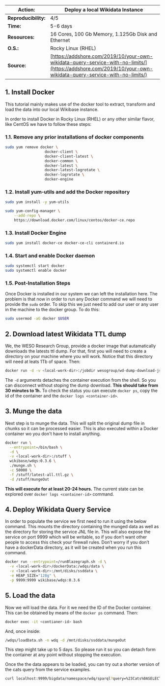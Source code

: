 | Action: | Deploy a local Wikidata Instance | 
| ------ | -------- |
| **Reproducibility:** | 4/5 |
| **Time:** | 5-6 days |
| **Resources:** | 16 Cores, 100 Gb Memory, 1.125Gb Disk and Ethernet |
| **O.S.:** | Rocky Linux (RHEL) |
| **Source:** | [https://addshore.com/2019/10/your-own-wikidata-query-service-with-no-limits/](https://addshore.com/2019/10/your-own-wikidata-query-service-with-no-limits/) |

## 1. Install Docker
This tutorial mainly makes use of the docker tool to extract, transform and load the data into our local Wikibase instance.

In order to install Docker in Rocky Linux (RHEL) or any other similar flavor, like CentOS we have to follow these steps:

### 1.1. Remove any prior installations of docker components
```bash
sudo yum remove docker \
                  docker-client \
                  docker-client-latest \
                  docker-common \
                  docker-latest \
                  docker-latest-logrotate \
                  docker-logrotate \
                  docker-engine
```

### 1.2. Install yum-utils and add the Docker repository
```bash
sudo yum install -y yum-utils

sudo yum-config-manager \
    --add-repo \
    https://download.docker.com/linux/centos/docker-ce.repo
```

### 1.3. Install Docker Engine
```bash
sudo yum install docker-ce docker-ce-cli containerd.io
```

### 1.4. Start and enable Docker daemon
```bash
sudo systemctl start docker
sudo systemctl enable docker
```

### 1.5. Post-Installation Steps
Once Docker is installed in our system we can left the installation here. The problem is that now in order to run any Docker command we will need to provide the `sudo` order. To skip this we just need to add our user or any user in the machine to the docker group. To do this:

```bash
sudo usermod -aG docker $USER
```

## 2. Download latest Wikidata TTL dump
We, the WESO Research Group, provide a docker image that autamatically downloads the latests ttl dump. For that, first you will need to create a directory on your machine where you will work. Notice that this directory will need at leats 1Tb of space. Then:

```bash
docker run -d -v <local-work-dir>:/jobdir wesogroup/wd-dump-download-json-job
```

The `-d` arguments detaches the container execution from the shell. So you can disconnect without stoping the dump download. **This should take from 30 minutes to 1h.** To check the status you can execute `docker ps`, copy the id of the container and the `docker logs <container-id>`.

## 3. Munge the data
Next step is to munge the data. This will split the original dump file in chunks so it can be processed easier. This is also executed within a Docker container wo you don't have to install anything.

```bash
docker run \
  --entrypoint=/bin/bash \
  -d \
  -v <local-work-dir>:/stuff \
  wikibase/wdqs:0.3.6 \
  ./munge.sh \
  -c 50000 \
  -f /stuff/latest-all.ttl.gz \
  -d /stuff/mungeOut
```

**This will execute for at least 20-24 hours.** The current state can be explored over `docker logs <container-id>` command.

## 4. Deploy Wikidata Query Service
In order to populate the service we first need to run it using the below command. This mounts the directory containing the munged data as well as the directory for storing the service JNL file in. This will also expose the service on port 9999 which will be writable, so if you don’t want other people to access this check your firewall rules. Don’t worry if you don’t have a dockerData directory, as it will be created when you run this command.

```bash
docker run --entrypoint=/runBlazegraph.sh -d \
  -v <local-work-dir>/dockerData:/wdqs/data \
  -v <local-work-dir>:/mnt/disks/ssddata \
  -e HEAP_SIZE="128g" \
  -p 9999:9999 wikibase/wdqs:0.3.6
```

## 5. Load the data
Now we will load the data. For it we need the ID of the Docker container. This can be obtained by means of the `docker ps` command. Then:

```bash
docker exec -it <contianer-id> bash
```

And, once inside:

```bash
/wdqs/loadData.sh -n wdq -d /mnt/disks/ssddata/mungeOut
```

This step might take up to 5 days. So please run it so you can detach form the container at any point without stopping the execution.

Once the the data appears to be loaded, you can try out a shorter version of the cats query from the service examples.

```bash
curl localhost:9999/bigdata/namespace/wdq/sparql?query=%23Cats%0ASELECT%20%3Fitem%20%3FitemLabel%20%0AWHERE%20%0A%7B%0A%20%20%3Fitem%20wdt%3AP31%20wd%3AQ146.%0A%20%20SERVICE%20wikibase%3Alabel%20%7B%20bd%3AserviceParam%20wikibase%3Alanguage%20%22en%2Cen%22.%20%7D%0A%7D
```

